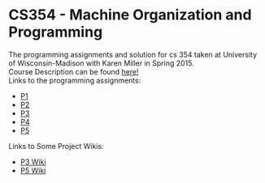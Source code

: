 # CS354 - Machine Organization and Programming
The programming assignments and solution for cs 354 taken at University of Wisconsin-Madison with Karen Miller in Spring 2015.<br>
Course Description can be found [here!][Class Link]<br>
Links to the programming assignments:<br>
  * [P1](http://pages.cs.wisc.edu/~smoler/cs354/cs354/homeworks/a1.html)<br>
  * [P2](http://pages.cs.wisc.edu/~smoler/cs354/cs354/homeworks/a2.html)<br>
  * [P3](http://pages.cs.wisc.edu/~smoler/cs354/cs354/homeworks/a3.html)<br>
  * [P4](http://pages.cs.wisc.edu/~smoler/cs354/cs354/homeworks/a4.html)<br>
  * [P5](http://pages.cs.wisc.edu/~smoler/cs354/cs354/homeworks/a5.html)<br>

Links to Some Project Wikis:<br>
  * [P3 Wiki](http://pages.cs.wisc.edu/~smoler/cs354/cs354/homeworks/a3wiki.html)<br>
  * [P5 Wiki](http://pages.cs.wisc.edu/~smoler/cs354/cs354/homeworks/a5wiki.html)<br>

[Class Link]: http://pages.cs.wisc.edu/~smoler/cs354/

